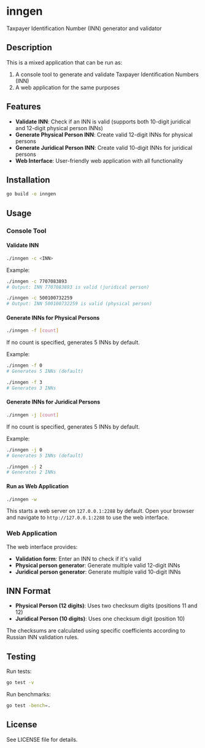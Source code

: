 # inngen

Taxpayer Identification Number (INN) generator and validator

## Description

This is a mixed application that can be run as:
1. A console tool to generate and validate Taxpayer Identification Numbers (INN)
2. A web application for the same purposes

## Features

- **Validate INN**: Check if an INN is valid (supports both 10-digit juridical and 12-digit physical person INNs)
- **Generate Physical Person INN**: Create valid 12-digit INNs for physical persons
- **Generate Juridical Person INN**: Create valid 10-digit INNs for juridical persons
- **Web Interface**: User-friendly web application with all functionality

## Installation

```bash
go build -o inngen
```

## Usage

### Console Tool

#### Validate INN
```bash
./inngen -c <INN>
```

Example:
```bash
./inngen -c 7707083893
# Output: INN 7707083893 is valid (juridical person)

./inngen -c 500100732259
# Output: INN 500100732259 is valid (physical person)
```

#### Generate INNs for Physical Persons
```bash
./inngen -f [count]
```

If no count is specified, generates 5 INNs by default.

Example:
```bash
./inngen -f 0
# Generates 5 INNs (default)

./inngen -f 3
# Generates 3 INNs
```

#### Generate INNs for Juridical Persons
```bash
./inngen -j [count]
```

If no count is specified, generates 5 INNs by default.

Example:
```bash
./inngen -j 0
# Generates 5 INNs (default)

./inngen -j 2
# Generates 2 INNs
```

#### Run as Web Application
```bash
./inngen -w
```

This starts a web server on `127.0.0.1:2288` by default. Open your browser and navigate to `http://127.0.0.1:2288` to use the web interface.

### Web Application

The web interface provides:
- **Validation form**: Enter an INN to check if it's valid
- **Physical person generator**: Generate multiple valid 12-digit INNs
- **Juridical person generator**: Generate multiple valid 10-digit INNs

## INN Format

- **Physical Person (12 digits)**: Uses two checksum digits (positions 11 and 12)
- **Juridical Person (10 digits)**: Uses one checksum digit (position 10)

The checksums are calculated using specific coefficients according to Russian INN validation rules.

## Testing

Run tests:
```bash
go test -v
```

Run benchmarks:
```bash
go test -bench=.
```

## License

See LICENSE file for details.

